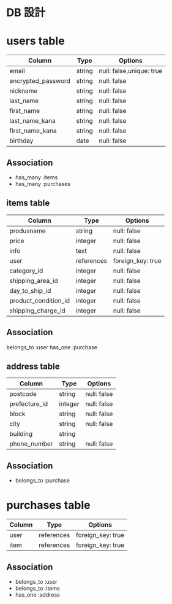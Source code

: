 # DB 設計

# users table

| Column             | Type                | Options                 |
|--------------------|---------------------|-------------------------|
| email              | string              | null: false,unique: true|
| encrypted_password | string              | null: false             |
| nickname           | string              | null: false             |
| last_name          | string              | null: false             |
| first_name         | string              | null: false             |
| last_name_kana     | string              | null: false             |
| first_name_kana    | string              | null: false             |
| birthday           | date                | null: false             |

## Association
 * has_many :items
 * has_many :purchases

 ## items table

| Column            | Type               | Options                   |
|--------------------|---------------------|-------------------------|
| produsname         | string              | null: false             |
| price              | integer             | null: false             |
| info               | text                | null: false             |
| user               |references           | foreign_key: true       |
| category_id        | integer             | null: false             |
| shipping_area_id   | integer             | null: false             |
| day_to_ship_id     | integer             | null: false             |
|product_condition_id| integer             | null: false             |
| shipping_charge_id | integer             | null: false             |

## Association

belongs_to :user
has_one    :purchase

## address table

| Column            | Type               | Options                   |
|--------------------|---------------------|-------------------------|
| postcode           | string              | null: false             |
| prefecture_id      | integer             | null: false             |
| block              | string              | null: false             |
| city               | string              | null: false             |
| building           | string              |                         |
| phone_number       | string              | null: false             |

## Association


- belongs_to    :purchase

# purchases table

| Column            | Type               | Options                   |
|--------------------|---------------------|-------------------------|
| user               |references           | foreign_key: true       |
| item               |references           | foreign_key: true       |

## Association
- belongs_to :user
- belongs_to :items
- has_one    :address